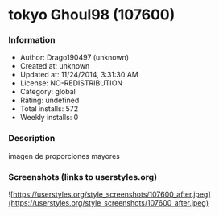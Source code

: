# tokyo Ghoul98 (107600)

### Information
- Author: Drago190497 (unknown)
- Created at: unknown
- Updated at: 11/24/2014, 3:31:30 AM
- License: NO-REDISTRIBUTION
- Category: global
- Rating: undefined
- Total installs: 572
- Weekly installs: 0


### Description
imagen de proporciones mayores


### Screenshots (links to userstyles.org)
![https://userstyles.org/style_screenshots/107600_after.jpeg](https://userstyles.org/style_screenshots/107600_after.jpeg)


